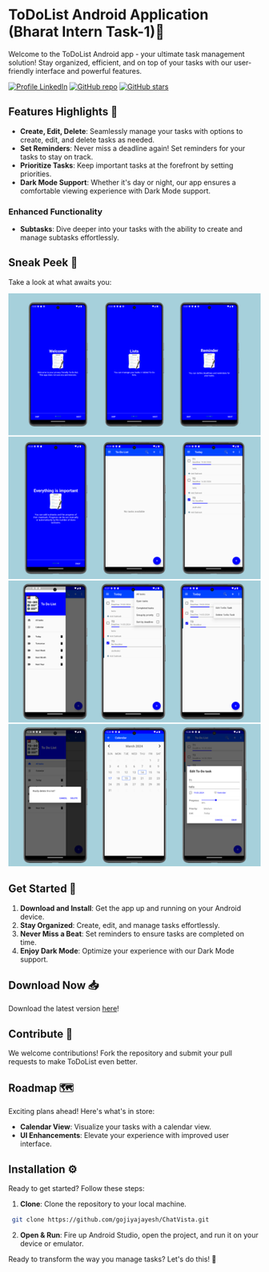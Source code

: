 # ToDoList Android Application (Bharat Intern Task-1)📝

Welcome to the ToDoList Android app - your ultimate task management solution! Stay organized, efficient, and on top of your tasks with our user-friendly interface and powerful features.

[![Profile LinkedIn](https://img.shields.io/badge/profile-gojiyajayesh-blue.svg)](https://www.linkedin.com/in/jayesh-gojiya-6528a22ab/)
[![GitHub repo](https://img.shields.io/github/issues/gojiyajayesh/ChatVista)](https://github.com/gojiyajayesh/To-Do-List_App.git)
[![GitHub stars](https://img.shields.io/github/stars/gojiyajayesh/ChatVista)](https://github.com/gojiyajayesh/To-Do-List_App/stargazers)

## Features Highlights 🚀

- **Create, Edit, Delete**: Seamlessly manage your tasks with options to create, edit, and delete tasks as needed.
- **Set Reminders**: Never miss a deadline again! Set reminders for your tasks to stay on track.
- **Prioritize Tasks**: Keep important tasks at the forefront by setting priorities.
- **Dark Mode Support**: Whether it's day or night, our app ensures a comfortable viewing experience with Dark Mode support.

### Enhanced Functionality

- **Subtasks**: Dive deeper into your tasks with the ability to create and manage subtasks effortlessly.

## Sneak Peek 📸

Take a look at what awaits you:

![Screenshot 1](images/ss_1.png)
<br>
![Screenshot 1](images/ss_2.png)
<br>
![Screenshot 1](images/ss_3.png)
<br>
![Screenshot 1](images/ss_4.png)
## Get Started 🚀

1. **Download and Install**: Get the app up and running on your Android device.
2. **Stay Organized**: Create, edit, and manage tasks effortlessly.
3. **Never Miss a Beat**: Set reminders to ensure tasks are completed on time.
4. **Enjoy Dark Mode**: Optimize your experience with our Dark Mode support.

## Download Now 📥

Download the latest version [here](https://github.com/gojiyajayesh/To-Do-List_App/blob/main/apk_file/To%20Do%20List.apk)!

## Contribute 🤝

We welcome contributions! Fork the repository and submit your pull requests to make ToDoList even better.

## Roadmap 🗺

Exciting plans ahead! Here's what's in store:
- **Calendar View**: Visualize your tasks with a calendar view.
- **UI Enhancements**: Elevate your experience with improved user interface.

## Installation ⚙

Ready to get started? Follow these steps:
1. **Clone**: Clone the repository to your local machine. 
  ```bash
   git clone https://github.com/gojiyajayesh/ChatVista.git
   ```
2. **Open & Run**: Fire up Android Studio, open the project, and run it on your device or emulator.

Ready to transform the way you manage tasks? Let's do this! 💪
